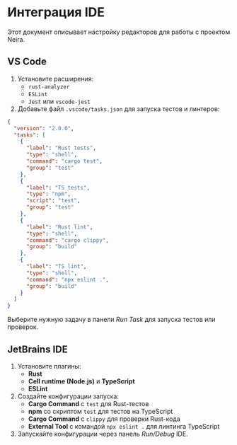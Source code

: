 # Интеграция IDE

<!-- neira:meta
id: NEI-20250305-ide-cell-runtime
intent: docs
summary: Уточнено, что используется Cell runtime (Node.js).
-->

Этот документ описывает настройку редакторов для работы с проектом Neira.

## VS Code
1. Установите расширения:
   - `rust-analyzer`
   - `ESLint`
   - `Jest` или `vscode-jest`
2. Добавьте файл `.vscode/tasks.json` для запуска тестов и линтеров:

```json
{
  "version": "2.0.0",
  "tasks": [
    {
      "label": "Rust tests",
      "type": "shell",
      "command": "cargo test",
      "group": "test"
    },
    {
      "label": "TS tests",
      "type": "npm",
      "script": "test",
      "group": "test"
    },
    {
      "label": "Rust lint",
      "type": "shell",
      "command": "cargo clippy",
      "group": "build"
    },
    {
      "label": "TS lint",
      "type": "shell",
      "command": "npx eslint .",
      "group": "build"
    }
  ]
}
```

Выберите нужную задачу в панели *Run Task* для запуска тестов или проверок.

## JetBrains IDE
1. Установите плагины:
   - **Rust**
   - **Cell runtime (Node.js)** и **TypeScript**
   - **ESLint**
2. Создайте конфигурации запуска:
   - **Cargo Command** c `test` для Rust-тестов
   - **npm** со скриптом `test` для тестов на TypeScript
   - **Cargo Command** c `clippy` для проверки Rust-кода
   - **External Tool** с командой `npx eslint .` для линтинга TypeScript
3. Запускайте конфигурации через панель *Run/Debug* IDE.

